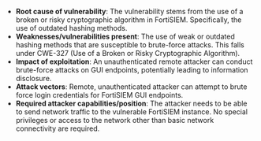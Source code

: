 - **Root cause of vulnerability**: The vulnerability stems from the use of a broken or risky cryptographic algorithm in FortiSIEM. Specifically, the use of outdated hashing methods.
- **Weaknesses/vulnerabilities present**: The use of weak or outdated hashing methods that are susceptible to brute-force attacks. This falls under CWE-327 (Use of a Broken or Risky Cryptographic Algorithm).
- **Impact of exploitation**: An unauthenticated remote attacker can conduct brute-force attacks on GUI endpoints, potentially leading to information disclosure.
- **Attack vectors**: Remote, unauthenticated attacker can attempt to brute force login credentials for FortiSIEM GUI endpoints.
- **Required attacker capabilities/position**: The attacker needs to be able to send network traffic to the vulnerable FortiSIEM instance. No special privileges or access to the network other than basic network connectivity are required.